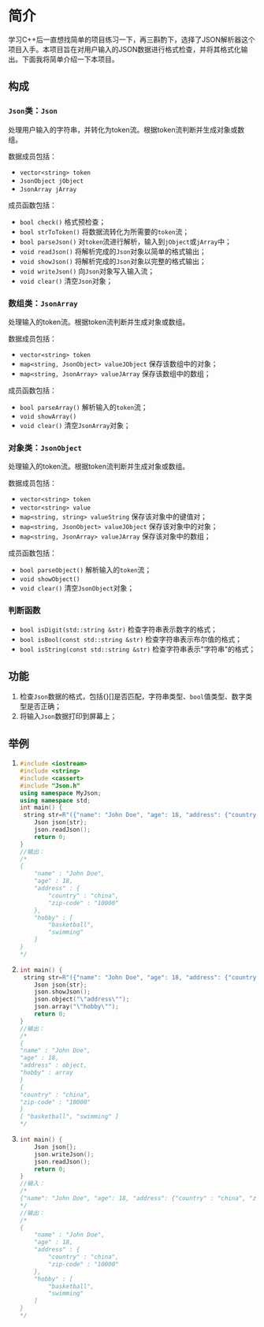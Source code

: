 # 简介

学习C++后一直想找简单的项目练习一下，再三斟酌下，选择了JSON解析器这个项目入手。本项目旨在对用户输入的JSON数据进行格式检查，并将其格式化输出。下面我将简单介绍一下本项目。

## 构成

### `Json`类：`Json`

处理用户输入的字符串，并转化为token流。根据token流判断并生成对象或数组。

数据成员包括：

- `vector<string> token`
- `JsonObject jObject`
- `JsonArray jArray`

成员函数包括：

- `bool check()`
  格式预检查；
- `bool strToToken()`
  将数据流转化为所需要的`token`流；
- `bool parseJson()`
  对`token`流进行解析，输入到`jObject`或`jArray`中；
- `void readJson()`
  将解析完成的`Json`对象以简单的格式输出；
- `void showJson()`
  将解析完成的`Json`对象以完整的格式输出；
- `void writeJson()`
  向`Json`对象写入输入流；
- `void clear()`
  清空`Json`对象；

### 数组类：`JsonArray`

处理输入的token流。根据token流判断并生成对象或数组。

数据成员包括：

- `vector<string> token`
- `map<string, JsonObject> valueJObject`
  保存该数组中的对象；
- `map<string, JsonArray> valueJArray`
  保存该数组中的数组；

成员函数包括：

- `bool parseArray()`
  解析输入的`token`流；
- `void showArray()`
- `void clear()`
  清空`JsonArray`对象；

### 对象类：`JsonObject`

处理输入的token流。根据token流判断并生成对象或数组。

数据成员包括：

- `vector<string> token`
- `vector<string> value`
- `map<string, string> valueString`
  保存该对象中的键值对；
- `map<string, JsonObject> valueJObject`
  保存该对象中的对象；
- `map<string, JsonArray> valueJArray`
  保存该对象中的数组；

成员函数包括：

- `bool parseObject()`
  解析输入的`token`流；
- `void showObject()`
- `void clear()`
  清空`JsonObject`对象；

### 判断函数

- `bool isDigit(std::string &str)`
  检查字符串表示数字的格式；
- `bool isBool(const std::string &str)`
  检查字符串表示布尔值的格式；
- `bool isString(const std::string &str)`
  检查字符串表示"字符串"的格式；

## 功能

1. 检查`Json`数据的格式，包括{}[]是否匹配，字符串类型、`bool`值类型、数字类型是否正确；
2. 将输入`Json`数据打印到屏幕上；

## 举例

1. 
   ~~~C++
   #include <iostream>
   #include <string>
   #include <cassert>
   #include "Json.h"
   using namespace MyJson;
   using namespace std;
   int main() {
   	string str=R"({"name": "John Doe", "age": 18, "address": {"country" : "china", "zip-code": "10000"}, "hobby": ["basketball", "swimming"]})";    
       Json json{str};
       json.readJson();
       return 0;
   }
   //输出：
   /*
   {
       "name" : "John Doe",
       "age" : 18,
       "address" : {
           "country" : "china",
           "zip-code" : "10000"
       },
       "hobby" : [
           "basketball",
           "swimming"
       ]
   }
   */
   ~~~

2. ~~~C++
   int main() {
   	string str=R"({"name": "John Doe", "age": 18, "address": {"country" : "china", "zip-code": "10000"}, "hobby": ["basketball", "swimming"]})";    
       Json json{str};
       json.showJson();
       json.object("\"address\"");
       json.array("\"hobby\"");
       return 0;
   }
   //输出：
   /*
   {
   "name" : "John Doe",
   "age" : 18,
   "address" : object,
   "hobby" : array
   }
   {
   "country" : "china",
   "zip-code" : "10000"
   }
   [ "basketball", "swimming" ]
   */
   ~~~

3. ~~~C++
   int main() {
       Json json{};
       json.writeJson();
       json.readJson();
       return 0;
   }
   //输入：
   /*
   {"name": "John Doe", "age": 18, "address": {"country" : "china", "zip-code": "10000"}, "hobby": ["basketball", "swimming"]}
   */
   //输出：
   /*
   {
       "name" : "John Doe",
       "age" : 18,
       "address" : {
           "country" : "china",
           "zip-code" : "10000"
       },
       "hobby" : [
           "basketball",
           "swimming"
       ]
   }
   */
   ~~~

